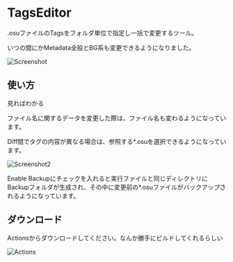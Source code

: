 # TagsEditor
.osuファイルのTagsをフォルダ単位で指定し一括で変更するツール。

いつの間にかMetadata全般とBG系も変更できるようになりました。

![Screenshot](http://sharex.underuri.dev/u/TagsEditor_aWhwtCAULt.png)

## 使い方
見ればわかる

ファイル名に関するデータを変更した際は、ファイル名も変わるようになっています。

Diff間でタグの内容が異なる場合は、参照する*.osuを選択できるようになっています。

![Screenshot2](http://sharex.underuri.dev/u/TagsEditor_1DFRVZismi.png)

Enable Backupにチェックを入れると実行ファイルと同じディレクトリにBackupフォルダが生成され、その中に変更前の*.osuファイルがバックアップされるようになっています。

## ダウンロード
Actionsからダウンロードしてください。なんか勝手にビルドしてくれるらしい

![Actions](http://sharex.underuri.dev/u/chrome_53DK0RuNgM.png)
